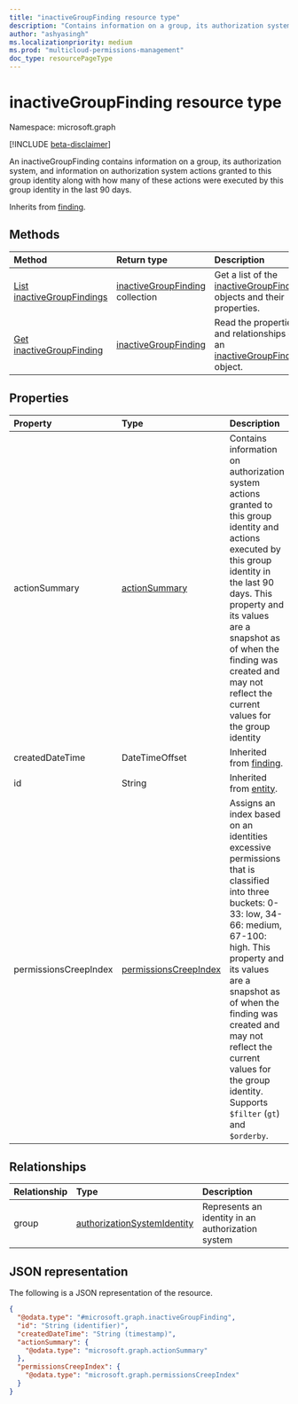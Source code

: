 ```yaml
---
title: "inactiveGroupFinding resource type"
description: "Contains information on a group, its authorization system, and actions granted to this group along with how many of these actions were executed by this group identity in the last 90 days."
author: "ashyasingh"
ms.localizationpriority: medium
ms.prod: "multicloud-permissions-management"
doc_type: resourcePageType
---
```


# inactiveGroupFinding resource type

Namespace: microsoft.graph

[!INCLUDE [beta-disclaimer](../../includes/beta-disclaimer.md)]

An inactiveGroupFinding contains information on a group, its authorization system, and information on authorization system actions granted to this group identity along with how many of these actions were executed by this group identity in the last 90 days.

Inherits from [finding](../resources/finding.md).

## Methods

|Method|Return type|Description|
|:---|:---|:---|
|[List inactiveGroupFindings](../api/inactivegroupfinding-list.md)|[inactiveGroupFinding](../resources/inactivegroupfinding.md) collection|Get a list of the [inactiveGroupFinding](../resources/inactivegroupfinding.md) objects and their properties.|
|[Get inactiveGroupFinding](../api/inactivegroupfinding-get.md)|[inactiveGroupFinding](../resources/inactivegroupfinding.md)|Read the properties and relationships of an [inactiveGroupFinding](../resources/inactivegroupfinding.md) object.|

## Properties

|Property|Type|Description|
|:---|:---|:---|
|actionSummary|[actionSummary](../resources/actionsummary.md)|Contains information on authorization system actions granted to this group identity and actions executed by this group identity in the last 90 days. This property and its values are a snapshot as of when the finding was created and may not reflect the current values for the group identity|
|createdDateTime|DateTimeOffset|Inherited from [finding](../resources/finding.md).|
|id|String|Inherited from [entity](../resources/entity.md).|
|permissionsCreepIndex|[permissionsCreepIndex](../resources/permissionscreepindex.md)|Assigns an index based on an identities excessive permissions that is classified into three buckets: 0-33: low, 34-66: medium, 67-100: high. This property and its values are a snapshot as of when the finding was created and may not reflect the current values for the group identity. Supports `$filter` (`gt`) and `$orderby`.|

## Relationships

|Relationship|Type|Description|
|:---|:---|:---|
|group|[authorizationSystemIdentity](../resources/authorizationsystemidentity.md)|Represents an identity in an authorization system|

## JSON representation

The following is a JSON representation of the resource.
<!-- {
  "blockType": "resource",
  "keyProperty": "id",
  "@odata.type": "microsoft.graph.inactiveGroupFinding",
  "baseType": "microsoft.graph.finding",
  "openType": false
}
-->
``` json
{
  "@odata.type": "#microsoft.graph.inactiveGroupFinding",
  "id": "String (identifier)",
  "createdDateTime": "String (timestamp)",
  "actionSummary": {
    "@odata.type": "microsoft.graph.actionSummary"
  },
  "permissionsCreepIndex": {
    "@odata.type": "microsoft.graph.permissionsCreepIndex"
  }
}
```

